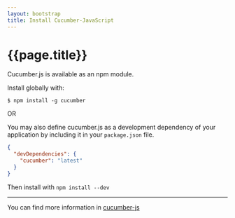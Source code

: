 ```yaml
---
layout: bootstrap
title: Install Cucumber-JavaScript
---
```

# {{page.title}}

Cucumber.js is available as an npm module.

Install globally with:

```shell
$ npm install -g cucumber
```

OR

You may also define cucumber.js as a development dependency of your application by including it in your `package.json` file.

```json
{
  "devDependencies": {
    "cucumber": "latest"
  }
}
```

Then install with `npm install --dev`

<hr />

You can find more information in [cucumber-js](https://github.com/cucumber/cucumber-js#install) 
